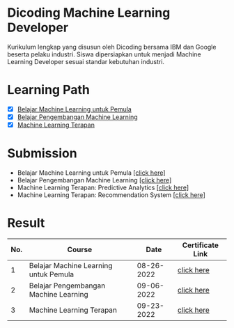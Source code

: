 # Dicoding Machine Learning Developer
Kurikulum lengkap yang disusun oleh Dicoding bersama IBM dan Google beserta pelaku industri. Siswa dipersiapkan untuk menjadi Machine Learning Developer sesuai standar kebutuhan industri.

# Learning Path

- [x] [Belajar Machine Learning untuk Pemula](https://www.dicoding.com/academies/184)
- [x] [Belajar Pengembangan Machine Learning](https://www.dicoding.com/academies/185)
- [x] [Machine Learning Terapan](https://www.dicoding.com/academies/319)

# Submission 
* Belajar Machine Learning untuk Pemula [[click here]](https://github.com/alfkri/dicoding-machine-learning/tree/Belajar-Machine-Learning-untuk-Pemula)
* Belajar Pengembangan Machine Learning [[click here]](https://github.com/alfkri/dicoding-machine-learning/tree/Pengembangan-Machine-Learning)
* Machine Learning Terapan: Predictive Analytics [[click here]](https://github.com/alfkri/dicoding-machine-learning/tree/MLT-Predictive_Analytics)
* Machine Learning Terapan: Recommendation System [[click here]](https://github.com/alfkri/dicoding-machine-learning/tree/MLT-Recommendation_System)


# Result
| **No.** |              **Course**                     | **Date**    |  **Certificate Link**  |
----------| --------------------------------------------|-------------|------------------------|
| 1       | Belajar Machine Learning untuk Pemula       | 08-26-2022  | [click here](https://www.dicoding.com/certificates/1RXYMV90QXVM)|
| 2       | Belajar Pengembangan Machine Learning       | 09-06-2022  | [click here](https://www.dicoding.com/certificates/MEPJE1Y04X3V)|
| 3       | Machine Learning Terapan                    | 09-23-2022  | [click here](https://www.dicoding.com/certificates/EYX42WW9WZDL)|


